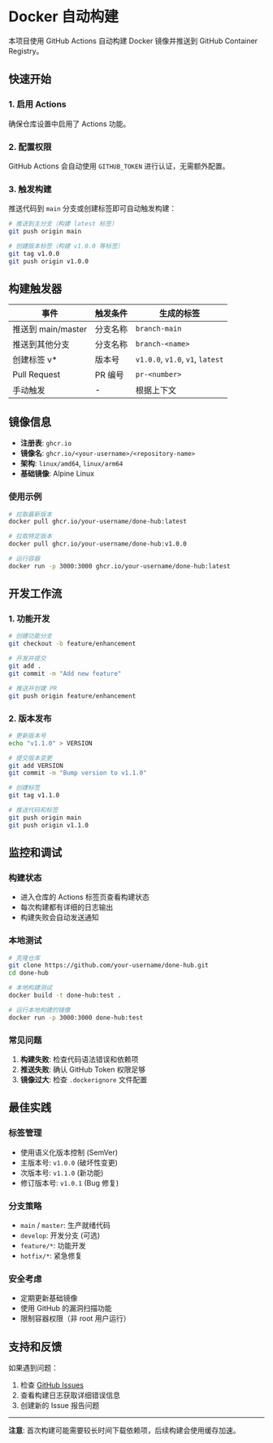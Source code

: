 # Docker 自动构建

本项目使用 GitHub Actions 自动构建 Docker 镜像并推送到 GitHub Container Registry。

## 快速开始

### 1. 启用 Actions
确保仓库设置中启用了 Actions 功能。

### 2. 配置权限
GitHub Actions 会自动使用 `GITHUB_TOKEN` 进行认证，无需额外配置。

### 3. 触发构建
推送代码到 `main` 分支或创建标签即可自动触发构建：

```bash
# 推送到主分支（构建 latest 标签）
git push origin main

# 创建版本标签（构建 v1.0.0 等标签）
git tag v1.0.0
git push origin v1.0.0
```

## 构建触发器

| 事件 | 触发条件 | 生成的标签 |
|------|----------|------------|
| 推送到 main/master | 分支名称 | `branch-main` |
| 推送到其他分支 | 分支名称 | `branch-<name>` |
| 创建标签 v* | 版本号 | `v1.0.0`, `v1.0`, `v1`, `latest` |
| Pull Request | PR 编号 | `pr-<number>` |
| 手动触发 | - | 根据上下文 |

## 镜像信息

- **注册表**: `ghcr.io`
- **镜像名**: `ghcr.io/<your-username>/<repository-name>`
- **架构**: `linux/amd64`, `linux/arm64`
- **基础镜像**: Alpine Linux

### 使用示例

```bash
# 拉取最新版本
docker pull ghcr.io/your-username/done-hub:latest

# 拉取特定版本
docker pull ghcr.io/your-username/done-hub:v1.0.0

# 运行容器
docker run -p 3000:3000 ghcr.io/your-username/done-hub:latest
```

## 开发工作流

### 1. 功能开发
```bash
# 创建功能分支
git checkout -b feature/enhancement

# 开发并提交
git add .
git commit -m "Add new feature"

# 推送并创建 PR
git push origin feature/enhancement
```

### 2. 版本发布
```bash
# 更新版本号
echo "v1.1.0" > VERSION

# 提交版本变更
git add VERSION
git commit -m "Bump version to v1.1.0"

# 创建标签
git tag v1.1.0

# 推送代码和标签
git push origin main
git push origin v1.1.0
```

## 监控和调试

### 构建状态
- 进入仓库的 Actions 标签页查看构建状态
- 每次构建都有详细的日志输出
- 构建失败会自动发送通知

### 本地测试
```bash
# 克隆仓库
git clone https://github.com/your-username/done-hub.git
cd done-hub

# 本地构建测试
docker build -t done-hub:test .

# 运行本地构建的镜像
docker run -p 3000:3000 done-hub:test
```

### 常见问题
1. **构建失败**: 检查代码语法错误和依赖项
2. **推送失败**: 确认 GitHub Token 权限足够
3. **镜像过大**: 检查 `.dockerignore` 文件配置

## 最佳实践

### 标签管理
- 使用语义化版本控制 (SemVer)
- 主版本号: `v1.0.0` (破坏性变更)
- 次版本号: `v1.1.0` (新功能)
- 修订版本号: `v1.0.1` (Bug 修复)

### 分支策略
- `main` / `master`: 生产就绪代码
- `develop`: 开发分支 (可选)
- `feature/*`: 功能开发
- `hotfix/*`: 紧急修复

### 安全考虑
- 定期更新基础镜像
- 使用 GitHub 的漏洞扫描功能
- 限制容器权限（非 root 用户运行）

## 支持和反馈

如果遇到问题：
1. 检查 [GitHub Issues](https://github.com/your-username/done-hub/issues)
2. 查看构建日志获取详细错误信息
3. 创建新的 Issue 报告问题

---

**注意**: 首次构建可能需要较长时间下载依赖项，后续构建会使用缓存加速。